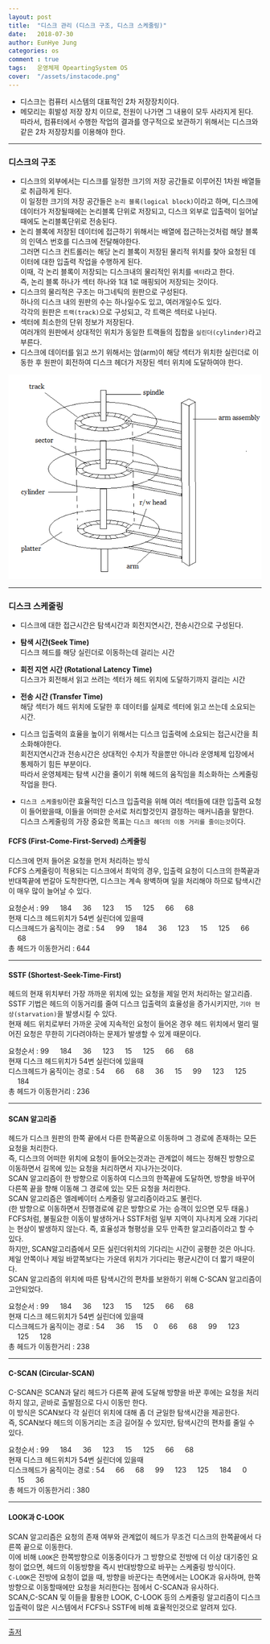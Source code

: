 ```yaml
---
layout: post
title:  "디스크 관리 (디스크 구조, 디스크 스케줄링)"
date:   2018-07-30
author: EunHye Jung
categories: os
comment : true
tags:	운영체제 OpeartingSystem OS
cover:  "/assets/instacode.png"
---
```


   
    
*  디스크는 컴퓨터 시스템의 대표적인 2차 저장장치이다.  
* 메모리는 휘발성 저장 장치 이므로, 전원이 나가면 그 내용이 모두 사라지게 된다.  
  따라서, 컴퓨터에서 수행한 작업의 결과를 영구적으로 보관하기 위해서는 디스크와 같은 2차 저장장치를 이용해야 한다.  
   
   
- - -   
  
  
### 디스크의 구조   
    
* 디스크의 외부에서는 디스크를 일정한 크기의 저장 공간들로 이루어진 1차원 배열들로 취급하게 된다.    
  이 일정한 크기의 저장 공간들은 `논리 블록(logical block)`이라고 하며, 디스크에 데이터가 저장될때에는 논리블록 단위로 저장되고, 디스크 외부로 입출력이 일어날 때에도 논리블록단위로 전송된다.  
* 논리 블록에 저장된 데이터에 접근하기 위해서는 배열에 접근하는것처럼 해당 블록의 인덱스 번호를 디스크에 전달해야한다.  
  그러면 디스크 컨트롤러는 해당 논리 블록이 저장된 물리적 위치를 찾아 요청된 데이터에 대한 입출력 작업을 수행하게 된다.   
  이때, 각 논리 블록이 저장되는 디스크내의 물리적인 위치를 `섹터`라고 한다.  
  즉, 논리 블록 하나가 섹터 하나와 1대 1로 매핑되어 저장되는 것이다.  
* 디스크의 물리적은 구조는 마그네틱의 원판으로 구성된다.  
  하나의 디스크 내의 원판의 수는 하나일수도 있고, 여러개일수도 있다.  
  각각의 원판은 `트랙(track)`으로 구성되고, 각 트랙은 섹터로 나뉜다.  
* 섹터에 최소한의 단위 정보가 저장된다.  
  여러개의 원판에서 상대적인 위치가 동일한 트랙들의 집합을 `실린더(cylinder)`라고 부른다.   
* 디스크에 데이터를 읽고 쓰기 위해서는 암(arm)이 해당 섹터가 위치한 실린더로 이동한 후 원판이 회전하여 디스크 헤더가 저장된 섹터 위치에 도달하여야 한다.  
  
  
![content01](/assets/contents/os_content12.png)    
  
   
- - -   
   
   
### 디스크 스케줄링   
   
* 디스크에 대한 접근시간은 탐색시간과 회전지연시간, 전송시간으로 구성된다.   
  
* <b> 탐색 시간(Seek Time) </b>   
  디스크 헤드를 해당 실린더로 이동하는데 걸리는 시간  
* <b> 회전 지연 시간 (Rotational Latency Time) </b>     
  디스크가 회전해서 읽고 쓰려는 섹터가 헤드 위치에 도달하기까지 걸리는 시간   
* <b> 전송 시간 (Transfer Time) </b>   
  해당 섹터가 헤드 위치에 도달한 후 데이터를 실제로 섹터에 읽고 쓰는데 소요되는 시간.   
   
* 디스크 입출력의 효율을 높이기 위해서는 디스크 입출력에 소요되는 접근시간을 최소화해야한다.  
  회전지연시간과 전송시간은 상대적인 수치가 작을뿐만 아니라 운영체제 입장에서 통제하기 힘든 부분이다.  
  따라서 운영체제는 탐색 시간을 줄이기 위해 헤드의 움직임을 최소화하는 스케줄링 작업을 한다.  
* `디스크 스케줄링`이란 효율적인 디스크 입출력을 위해 여러 섹터들에 대한 입출력 요청이 들어왔을때, 이들을 어떠한 순서로 처리할것인지 결정하는 매커니즘을 말한다.  
  디스크 스케줄링의 가장 중요한 목표는 `디스크 헤더의 이동 거리를 줄이는것`이다.   
  
    
#### FCFS (First-Come-First-Served) 스케줄링   
   
디스크에 먼저 들어온 요청을 먼저 처리하는 방식   
FCFS 스케줄링이 적용되는 디스크에서 최악의 경우, 입출력 요청이 디스크의 한쪽끝과 반대쪽끝에 번갈아 도착한다면, 디스크는 계속 왕벽하며 일을 처리해야 하므로 탐색시간이 매우 많이 늘어날 수 있다.  
   
요청순서 : 99 　  184 　   36 　   123 　   15 　   125 　   66 　   68    
현재 디스크 헤드위치가 54번 실린더에 있을때  
디스크헤드가 움직이는 경로  : 54 　  99 　  184 　   36 　   123 　   15 　   125 　   66 　   68    
총 헤드가 이동한거리 : 644  
  
  
_ _ _   
   
    
#### SSTF (Shortest-Seek-Time-First)  
  
헤드의 현재 위치부터 가장 까까운 위치에 있는 요청을 제일 먼저 처리하는 알고리즘.  
SSTF 기법은 헤드의 이동거리를 줄여 디스크 입출력의 효율성을 증가시키지만, `기아 현상(starvation)`을 발생시킬 수 있다.  
현재 헤드 위치로부터 가까운 곳에 지속적인 요청이 들어온 경우 헤드 위치에서 멀리 떨어진 요청은 무한히 기다려야하는 문제가 발생할 수 있게 때문이다.  
  
요청순서 : 99 　  184 　   36 　   123 　   15 　   125 　   66 　   68    
현재 디스크 헤드위치가 54번 실린더에 있을때  
디스크헤드가 움직이는 경로  : 54 　  66 　  68 　   36 　   15 　   99 　   123 　   125 　   184    
총 헤드가 이동한거리 : 236  
   
   
_ _ _   
   
   
#### SCAN 알고리즘    
   
   
헤드가 디스크 원판의 한쪽 끝에서 다른 한쪽끝으로 이동하며 그 경로에 존재하는 모든 요청을 처리한다.    
즉, 디스크의 어떠한 위치에 요청이 들어오는것과는 관계없이 헤드는 정해진 방향으로 이동하면서 길목에 있는  요청을 처리하면서 지나가는것이다.  
SCAN 알고리즘이 한 방향으로 이동하여 디스크의 한쪽끝에 도달하면, 방향을 바꾸어 다른쪽 끝을 향해 이동해 그 경로에 있는 모든 요청을 처리한다.  
SCAN 알고리즘은 엘레베이터 스케줄링 알고리즘이라고도 불린다.  
(한 방향으로 이동하면서 진행경로에 같은 방향으로 가는 승객이 있으면 모두 태움.)   
FCFS처럼, 불필요한 이동이 발생하거나 SSTF처럼 일부 지역이 지나치게 오래 기다리는 현상이 발생하지 않는다. 즉, 효율성과 형평성을 모두 만족한 알고리즘이라고 할 수 있다.  
하지만, SCAN알고리즘에서 모든 실린더위치의 기다리는 시간이 공평한 것은 아니다.  
제일 안쪽이나 제일 바깥쪽보다는 가운데 위치가 기다리는 평균시간이 더 짧기 때문이다.  
SCAN 알고리즘의 위치에 따른 탐색시간의 편차를 보완하기 위해 C-SCAN 알고리즘이 고안되었다.  
  
요청순서 : 99 　  184 　   36 　   123 　   15 　   125 　   66 　   68    
현재 디스크 헤드위치가 54번 실린더에 있을때  
디스크헤드가 움직이는 경로  : 54 　  36 　  15 　   0 　   66 　   68 　   99 　   123 　   125 　   128    
총 헤드가 이동한거리 : 238  
   
   
_ _ _   
   
   
#### C-SCAN (Circular-SCAN)   
   
C-SCAN은 SCAN과 달리 헤드가 다른쪽 끝에 도달해 방향을 바꾼 후에는 요청을 처리하지 않고, 곧바로 출발점으로 다시 이동만 한다.  
이 방식은 SCAN보다 각 실린더 위치에 대해 좀 더 균일한 탐색시간을 제공한다.  
즉, SCAN보다 헤드의 이동거리는 조금 길어질 수 있지만, 탐색시간의 편차를 줄일 수 있다.  
   
요청순서 : 99 　  184 　   36 　   123 　   15 　   125 　   66 　   68    
현재 디스크 헤드위치가 54번 실린더에 있을때  
디스크헤드가 움직이는 경로  : 54 　  66 　  68 　   99 　   123 　   125 　   184 　  0 　   15 　   36    
총 헤드가 이동한거리 :  380
    
   
_ _ _   
   
   
#### LOOK과 C-LOOK  
   
SCAN 알고리즘은 요청의 존재 여부와 관계없이 헤드가 무조건 디스크의 한쪽끝에서 다른쪽 끝으로 이동한다.  
이에 비해 `LOOK`은 한쪽방향으로 이동중이다가 그 방향으로 전방에 더 이상 대기중인 요청이 없으면, 헤드의 이동방향을 즉시 반대방향으로 바꾸는 스케줄링 방식이다.  
`C-LOOK`은 전방에 요청이 없을 때, 방향을 바꾼다는 측면에서는 LOOK과 유사하며, 한쪽방향으로 이동할때에만 요청을 처리한다는 점에서 C-SCAN과 유사하다.  
SCAN,C-SCAN 및 이들을 활용한 LOOK, C-LOOK 등의 스케줄링 알고리즘이 디스크 입출력이 많은 시스템에서 FCFS나 SSTF에 비해 효율적인것으로 알려져 있다.   
  
  
- - -   
    
[출저](https://book.naver.com/bookdb/book_detail.nhn?bid=4392911)  
   
   

